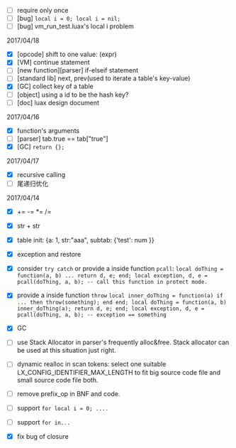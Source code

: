  + [ ]  require only once
 + [ ]  [bug] `local i = 0; local i = nil;`
 + [ ]  [bug] vm_run_test.luax's local i problem

2017/04/18
 + [X]  [opcode] shift to one value: \(expr\)
 + [X]  [VM] continue statement
 + [ ]  [new function][parser] if-elseif statement
 + [ ]  [standard lib] next, prev(used to iterate a table's key-value)
 + [X]  [GC] collect key of a table
 + [ ]  [object] using a id to be the hash key?
 + [ ]  [doc] luax design document

2017/04/16
 + [X]  function's arguments
 + [ ]  [parser] tab.true == tab["true"]
 + [X]  [GC] `return {};`

2017/04/17
 + [X]  recursive calling
 + [ ]  尾递归优化

2017/04/14
 + [X]  += -= *= /=
 + [X]  str + str
 + [X]  table init: {a: 1, str:"aaa", subtab: {'test': num }}
 + [X]  exception and restore
 + [X]  consider `try catch` or provide a inside function `pcall`:
        ```
        local doThing = function(a, b) ... return d, e; end;
        local exception, d, e = pcall(doThing, a, b); -- call this function in protect mode.
        ```
 + [X]  provide a inside function `throw`
        ```
        local inner_doThing = function(a) if ... then throw(something); end end;
        local doThing = function(a, b) inner_doThing(a); return d, e; end;
        local exception, d, e = pcall(doThing, a, b); -- exception == something
        ```
 + [X]  GC

 + [ ]  use Stack Allocator in parser's frequently alloc&free. Stack allocator can be used at this situation just right.
 + [ ]  dynamic realloc in scan tokens: select one suitable LX_CONFIG_IDENTIFIER_MAX_LENGTH to fit big source code file and small source code file both.
 + [ ] remove prefix_op in BNF and code.
 + [ ] support `for local i = 0; ....`
 + [ ] support `for in...`
 + [X] fix bug of closure
